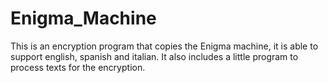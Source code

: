 # Enigma_Machine
This is an encryption program that copies the Enigma machine, it is able to support english, spanish and italian. It also includes a little program to process texts for the encryption.
